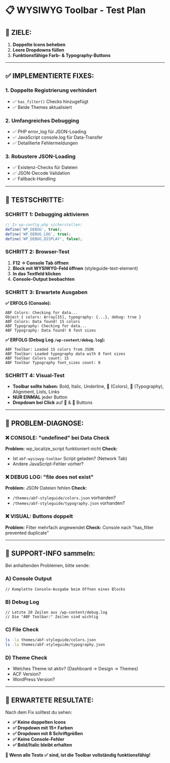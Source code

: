 # 📋 **WYSIWYG Toolbar - Test Plan**

## 🎯 **ZIELE:**
1. **Doppelte Icons beheben**
2. **Leere Dropdowns füllen**
3. **Funktionsfähige Farb- & Typography-Buttons**

---

## ✅ **IMPLEMENTIERTE FIXES:**

### **1. Doppelte Registrierung verhindert**
- ✅ `has_filter()` Checks hinzugefügt
- ✅ Beide Themes aktualisiert

### **2. Umfangreiches Debugging**
- ✅ PHP error_log für JSON-Loading
- ✅ JavaScript console.log für Data-Transfer
- ✅ Detaillierte Fehlermeldungen

### **3. Robustere JSON-Loading**
- ✅ Existenz-Checks für Dateien
- ✅ JSON-Decode Validation
- ✅ Fallback-Handling

---

## 🧪 **TESTSCHRITTE:**

### **SCHRITT 1: Debugging aktivieren**
```php
// In wp-config.php sicherstellen:
define('WP_DEBUG', true);
define('WP_DEBUG_LOG', true);
define('WP_DEBUG_DISPLAY', false);
```

### **SCHRITT 2: Browser-Test**
1. **F12 → Console Tab öffnen**
2. **Block mit WYSIWYG-Feld öffnen** (styleguide-text-element)
3. **In das Textfeld klicken**
4. **Console-Output beobachten**

### **SCHRITT 3: Erwartete Ausgaben**

**✅ ERFOLG (Console):**
```
ABF Colors: Checking for data...
Object { colors: Array[15], typography: {...}, debug: true }
ABF Colors: Data found! 15 colors
ABF Typography: Checking for data...
ABF Typography: Data found! 8 font sizes
```

**✅ ERFOLG (Debug Log `/wp-content/debug.log`):**
```
ABF Toolbar: Loaded 15 colors from JSON
ABF Toolbar: Loaded typography data with 8 font sizes
ABF Toolbar Colors count: 15
ABF Toolbar Typography font_sizes count: 8
```

### **SCHRITT 4: Visual-Test**
- **Toolbar sollte haben:** Bold, Italic, Underline, 🎨 (Colors), 📝 (Typography), Alignment, Lists, Links
- **NUR EINMAL** jeder Button
- **Dropdown bei Click** auf 🎨 & 📝 Buttons

---

## 🚨 **PROBLEM-DIAGNOSE:**

### **❌ CONSOLE: "undefined" bei Data Check**
**Problem:** wp_localize_script funktioniert nicht
**Check:** 
- Ist `abf-wysiwyg-toolbar` Script geladen? (Network Tab)
- Andere JavaScript-Fehler vorher?

### **❌ DEBUG LOG: "file does not exist"**
**Problem:** JSON-Dateien fehlen
**Check:**
- `/themes/abf-styleguide/colors.json` vorhanden?
- `/themes/abf-styleguide/typography.json` vorhanden?

### **❌ VISUAL: Buttons doppelt**
**Problem:** Filter mehrfach angewendet
**Check:** Console nach "has_filter prevented duplicate"

---

## 📧 **SUPPORT-INFO sammeln:**

Bei anhaltenden Problemen, bitte sende:

### **A) Console Output**
```
// Komplette Console-Ausgabe beim Öffnen eines Blocks
```

### **B) Debug Log**
```
// Letzte 20 Zeilen aus /wp-content/debug.log
// Die "ABF Toolbar:" Zeilen sind wichtig
```

### **C) File Check**
```bash
ls -la themes/abf-styleguide/colors.json
ls -la themes/abf-styleguide/typography.json
```

### **D) Theme Check**
- Welches Theme ist aktiv? (Dashboard → Design → Themes)
- ACF Version?
- WordPress Version?

---

## 🎯 **ERWARTETE RESULTATE:**

Nach dem Fix solltest du sehen:
- **✅ Keine doppelten Icons**
- **✅ Dropdown mit 15+ Farben**  
- **✅ Dropdown mit 8 Schriftgrößen**
- **✅ Keine Console-Fehler**
- **✅ Bold/Italic bleibt erhalten**

**🎉 Wenn alle Tests ✅ sind, ist die Toolbar vollständig funktionsfähig!** 
